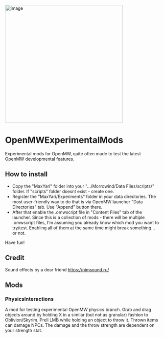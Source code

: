 <img width="385" alt="image" src="https://github.com/MaxYari/OpenMWExperimentalMods/assets/12214398/ffc47f1e-c09c-4aae-9f52-a322c07f3e00">

# OpenMWExperimentalMods
Experimental mods for OpenMW, quite often made to test the latest OpenMW developmental features.

## How to install
- Copy the "MaxYari" folder into your ".../Morrowind/Data Files/scripts/" folder. If "scripts" folder doesnt exist - create one.
- Register the "MaxYari/Experiments" folder in your data directories. The most user-friendly way to do that is via OpenMW launcher "Data Directories" tab. Use "Append" button there.
- After that enable the .omwscript file in "Content Files" tab of the launcher. Since this is a collection of mods - there will be multiple .omwscript files, I'm assuming you already know which mod you want to try/test. Enabling all of them at the same time might break something... or not.

Have fun!

## Credit

Sound effects by a dear friend https://nimsound.ru/

## Mods

### PhysicsInteractions

A mod for testing experimental OpenMW physics branch. Grab and drag objects around by holding X in a similar (but not as granular) fashion to Oblivion/Skyrim. Prell LMB while holding an object to throw it. Thrown items can damage NPCs. The damage and the throw strength are dependent on your strength stat.

